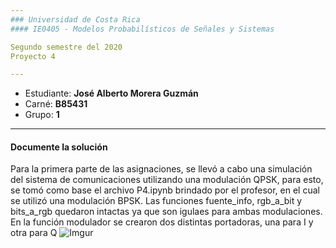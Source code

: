 ```yaml
---
### Universidad de Costa Rica
#### IE0405 - Modelos Probabilísticos de Señales y Sistemas

Segundo semestre del 2020  
Proyecto 4

---
```


* Estudiante: **José Alberto Morera Guzmán**
* Carné: **B85431**
* Grupo: **1**
---
#### Documente la solución 
Para la primera parte de las asignaciones, se llevó a cabo una simulación del sistema de comunicaciones utilizando una modulación QPSK, para esto, se tomó como base el archivo P4.ipynb brindado por el profesor, en el cual se utilizó una modulación BPSK. Las funciones fuente_info, rgb_a_bit y bits_a_rgb quedaron intactas ya que son igulaes para ambas modulaciones. 
En la función modulador se crearon dos distintas portadoras, una para I y otra para Q 
![Imgur](https://imgur.com/A9KX8xV.PNG)

